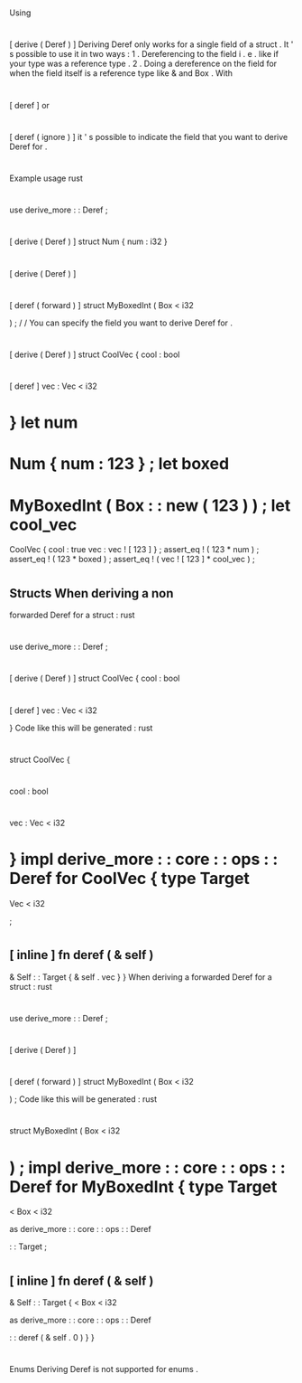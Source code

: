 #
Using
#
[
derive
(
Deref
)
]
Deriving
Deref
only
works
for
a
single
field
of
a
struct
.
It
'
s
possible
to
use
it
in
two
ways
:
1
.
Dereferencing
to
the
field
i
.
e
.
like
if
your
type
was
a
reference
type
.
2
.
Doing
a
dereference
on
the
field
for
when
the
field
itself
is
a
reference
type
like
&
and
Box
.
With
#
[
deref
]
or
#
[
deref
(
ignore
)
]
it
'
s
possible
to
indicate
the
field
that
you
want
to
derive
Deref
for
.
#
#
Example
usage
rust
#
use
derive_more
:
:
Deref
;
#
#
[
derive
(
Deref
)
]
struct
Num
{
num
:
i32
}
#
[
derive
(
Deref
)
]
#
[
deref
(
forward
)
]
struct
MyBoxedInt
(
Box
<
i32
>
)
;
/
/
You
can
specify
the
field
you
want
to
derive
Deref
for
.
#
[
derive
(
Deref
)
]
struct
CoolVec
{
cool
:
bool
#
[
deref
]
vec
:
Vec
<
i32
>
}
let
num
=
Num
{
num
:
123
}
;
let
boxed
=
MyBoxedInt
(
Box
:
:
new
(
123
)
)
;
let
cool_vec
=
CoolVec
{
cool
:
true
vec
:
vec
!
[
123
]
}
;
assert_eq
!
(
123
*
num
)
;
assert_eq
!
(
123
*
boxed
)
;
assert_eq
!
(
vec
!
[
123
]
*
cool_vec
)
;
#
#
Structs
When
deriving
a
non
-
forwarded
Deref
for
a
struct
:
rust
#
use
derive_more
:
:
Deref
;
#
#
[
derive
(
Deref
)
]
struct
CoolVec
{
cool
:
bool
#
[
deref
]
vec
:
Vec
<
i32
>
}
Code
like
this
will
be
generated
:
rust
#
struct
CoolVec
{
#
cool
:
bool
#
vec
:
Vec
<
i32
>
#
}
impl
derive_more
:
:
core
:
:
ops
:
:
Deref
for
CoolVec
{
type
Target
=
Vec
<
i32
>
;
#
[
inline
]
fn
deref
(
&
self
)
-
>
&
Self
:
:
Target
{
&
self
.
vec
}
}
When
deriving
a
forwarded
Deref
for
a
struct
:
rust
#
use
derive_more
:
:
Deref
;
#
#
[
derive
(
Deref
)
]
#
[
deref
(
forward
)
]
struct
MyBoxedInt
(
Box
<
i32
>
)
;
Code
like
this
will
be
generated
:
rust
#
struct
MyBoxedInt
(
Box
<
i32
>
)
;
impl
derive_more
:
:
core
:
:
ops
:
:
Deref
for
MyBoxedInt
{
type
Target
=
<
Box
<
i32
>
as
derive_more
:
:
core
:
:
ops
:
:
Deref
>
:
:
Target
;
#
[
inline
]
fn
deref
(
&
self
)
-
>
&
Self
:
:
Target
{
<
Box
<
i32
>
as
derive_more
:
:
core
:
:
ops
:
:
Deref
>
:
:
deref
(
&
self
.
0
)
}
}
#
#
Enums
Deriving
Deref
is
not
supported
for
enums
.
